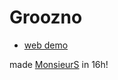 Groozno
==========
+ [web demo](http://alojzije.github.io/grozno/)

made [MonsieurS](https://github.com/MonsieurS) in 16h!
